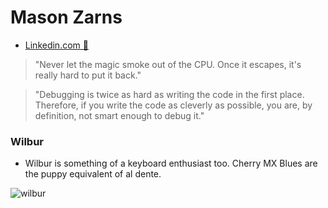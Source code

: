 # Mason Zarns
- [Linkedin.com  👀](https://www.linkedin.com/in/mason-zarns/)
> "Never let the magic smoke out of the CPU. Once it escapes, it's really hard to put it back."

> "Debugging is twice as hard as writing the code in the first place. Therefore, if you write the code as cleverly as possible, you are, by definition, not smart enough to debug it."

### Wilbur <br>
- Wilbur is something of a keyboard enthusiast too. Cherry MX Blues are the puppy equivalent of al dente.

![wilbur](https://user-images.githubusercontent.com/75444738/185988485-486a7937-8975-407a-8352-08c7363708da.JPEG)
